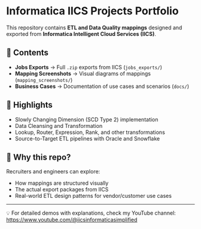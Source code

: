 
# Informatica IICS Projects Portfolio

This repository contains **ETL and Data Quality mappings** designed and exported from **Informatica Intelligent Cloud Services (IICS)**.

## 📌 Contents
- **Jobs Exports** → Full `.zip` exports from IICS (`jobs_exports/`)
- **Mapping Screenshots** → Visual diagrams of mappings (`mapping_screenshots/`)
- **Business Cases** → Documentation of use cases and scenarios (`docs/`)

## 🚀 Highlights
- Slowly Changing Dimension (SCD Type 2) implementation  
- Data Cleansing and Transformation  
- Lookup, Router, Expression, Rank, and other transformations  
- Source-to-Target ETL pipelines with Oracle and Snowflake  

## 🔎 Why this repo?
Recruiters and engineers can explore:
- How mappings are structured visually  
- The actual export packages from IICS  
- Real-world ETL design patterns for vendor/customer use cases  

---
💡 For detailed demos with explanations, check my YouTube channel: https://www.youtube.com/@iicsinformaticasimplified  
